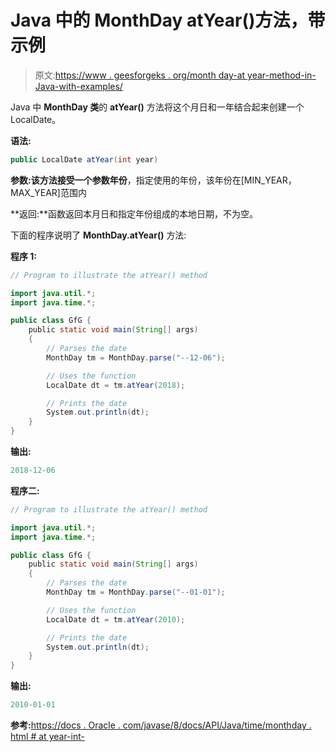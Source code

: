 # Java 中的 MonthDay atYear()方法，带示例

> 原文:[https://www . geesforgeks . org/month day-at year-method-in-Java-with-examples/](https://www.geeksforgeeks.org/monthday-atyear-method-in-java-with-examples/)

Java 中 **MonthDay 类**的 **atYear()** 方法将这个月日和一年结合起来创建一个 LocalDate。

**语法:**

```java
public LocalDate atYear(int year)
```

**参数:**该方法接受一个参数**年份**，指定使用的年份，该年份在[MIN_YEAR，MAX_YEAR]范围内

**返回:**函数返回本月日和指定年份组成的本地日期，不为空。

下面的程序说明了 **MonthDay.atYear()** 方法:

**程序 1:**

```java
// Program to illustrate the atYear() method

import java.util.*;
import java.time.*;

public class GfG {
    public static void main(String[] args)
    {
        // Parses the date
        MonthDay tm = MonthDay.parse("--12-06");

        // Uses the function
        LocalDate dt = tm.atYear(2018);

        // Prints the date
        System.out.println(dt);
    }
}
```

**输出:**

```java
2018-12-06

```

**程序二:**

```java
// Program to illustrate the atYear() method

import java.util.*;
import java.time.*;

public class GfG {
    public static void main(String[] args)
    {
        // Parses the date
        MonthDay tm = MonthDay.parse("--01-01");

        // Uses the function
        LocalDate dt = tm.atYear(2010);

        // Prints the date
        System.out.println(dt);
    }
}
```

**输出:**

```java
2010-01-01

```

**参考:**[https://docs . Oracle . com/javase/8/docs/API/Java/time/monthday . html # at year-int-](https://docs.oracle.com/javase/8/docs/api/java/time/MonthDay.html#atYear-int-)